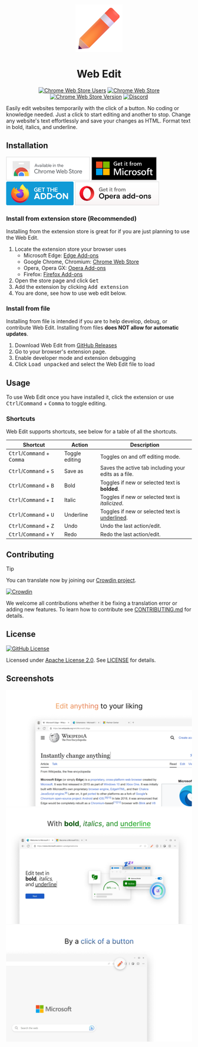 <p align="center">
  <img alt="Web Edit Icon" src="assets/Icon.png" />
  <h1 align="center">Web Edit</h1>
</p>

<div align="center">

  [![Chrome Web Store Users](https://img.shields.io/chrome-web-store/users/kcjhkbajobnhihpodnphdndhmniglmpc?label=downloads)](https://chromewebstore.google.com/detail/kcjhkbajobnhihpodnphdndhmniglmpc)
  [![Chrome Web Store](https://img.shields.io/chrome-web-store/stars/kcjhkbajobnhihpodnphdndhmniglmpc)](https://chromewebstore.google.com/detail/kcjhkbajobnhihpodnphdndhmniglmpc)
  [![Chrome Web Store Version](https://img.shields.io/chrome-web-store/v/kcjhkbajobnhihpodnphdndhmniglmpc?label=version)](https://chromewebstore.google.com/detail/kcjhkbajobnhihpodnphdndhmniglmpc)
  [![Discord](https://img.shields.io/discord/1162303282002272359?label=discord)](https://discord.gg/BsDzre2YHs)

</div>

Easily edit websites temporarily with the click of a button. No coding or knowledge needed. Just a click to start editing and another to stop. Change any website's text effortlessly and save your changes as HTML. Format text in bold, italics, and underline.

## Installation

<img src="assets/ChromeBadge.svg" alt="Chrome Web Store" height="64"> <img src="assets/EdgeBadge.svg" alt="Edge Add-ons" height="64"> <img src="assets/FirefoxBadge.svg" alt="Firefox Add-ons" height="64"> <img src="assets/OperaBadge.svg" alt="Opera Add-ons" height="64">

### Install from extension store (Recommended)

Installing from the extension store is great for if you are just planning to use the Web Edit.

1. Locate the extension store your browser uses
   * Microsoft Edge: [Edge Add-ons](https://microsoftedge.microsoft.com/addons/detail/web-edit/knfdcflhlgfnkogoeeakccgchgeeamjj)
   * Google Chrome, Chromium: [Chrome Web Store](https://chromewebstore.google.com/detail/kcjhkbajobnhihpodnphdndhmniglmpc)
   * Opera, Opera GX: [Opera Add-ons](https://addons.opera.com/en/extensions/details/web-edit)
   * Firefox: [Firefox Add-ons](https://addons.mozilla.org/en-US/firefox/addon/web-edit/)
2. Open the store page and click <kbd>Get</kbd>
3. Add the extension by clicking <kbd>Add extension</kbd>
4. You are done, see how to use web edit below.

### Install from file

Installing from file is intended if you are to help develop, debug, or contribute Web Edit. Installing from files **does NOT allow for automatic updates**.

1. Download Web Edit from [GitHub Releases](https://github.com/RyanLua/WebEdit/releases)
2. Go to your browser's extension page.
3. Enable developer mode and extension debugging
4. Click <kbd>Load unpacked</kbd> and select the Web Edit file to load

## Usage

To use Web Edit once you have installed it, click the extension or use <kbd>Ctrl</kbd>/<kbd>Command</kbd> + <kbd>Comma</kbd> to toggle editing.

### Shortcuts

Web Edit supports shortcuts, see below for a table of all the shortcuts.

| Shortcut | Action | Description |
| --- | --- | --- | 
| <kbd>Ctrl</kbd>/<kbd>Command</kbd> + <kbd>Comma</kbd> | Toggle editing | Toggles on and off editing mode. |
| <kbd>Ctrl</kbd>/<kbd>Command</kbd> + <kbd>S</kbd> | Save as | Saves the active tab including your edits as a file. |
| <kbd>Ctrl</kbd>/<kbd>Command</kbd> + <kbd>B</kbd> | Bold | Toggles if new or selected text is **bolded**. |
| <kbd>Ctrl</kbd>/<kbd>Command</kbd> + <kbd>I</kbd> | Italic | Toggles if new or selected text is *italicized*. |
| <kbd>Ctrl</kbd>/<kbd>Command</kbd> + <kbd>U</kbd> | Underline | Toggles if new or selected text is <ins>underlined</ins>. |
| <kbd>Ctrl</kbd>/<kbd>Command</kbd> + <kbd>Z</kbd> | Undo | Undo the last action/edit. |
| <kbd>Ctrl</kbd>/<kbd>Command</kbd> + <kbd>Y</kbd> | Redo | Redo the last action/edit. |

## Contributing

> [!TIP]  
> You can translate now by joining our [Crowdin project](https://crowdin.com/project/web-edit).

[![Crowdin](https://badges.crowdin.net/web-edit/localized.svg)](https://crowdin.com/project/web-edit)

We welcome all contributions whether it be fixing a translation error or adding new features. To learn how to contribute see [CONTRIBUTING.md](/.github/CONTRIBUTING.md) for details.

## License

[![GitHub License](https://img.shields.io/github/license/RyanLua/WebEdit)](https://github.com/RyanLua/WebEdit/blob/main/LICENSE)

Licensed under [Apache License 2.0](https://www.apache.org/licenses/). See [LICENSE](LICENSE) for details.

## Screenshots

![Screenshot 1](assets/en/Screenshot%201.png)
![Screenshot 2](assets/en/Screenshot%202.png)
![Screenshot 3](assets/en/Screenshot%203.png)
